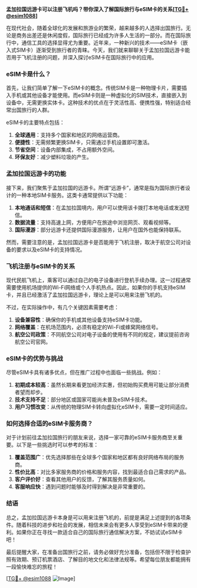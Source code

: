 **孟加拉国远游卡可以注册飞机吗？带你深入了解国际旅行与eSIM卡的关系[[TG💪+ @esim1088](https://t.me/s/esim1088)]**

在现代社会，随着全球化的发展和旅游业的繁荣，越来越多的人选择出国旅行。无论是商务出差还是休闲度假，国际旅行已经成为许多人生活的一部分。而在国际旅行中，通信工具的选择显得尤为重要。近年来，一种新兴的技术——eSIM卡（嵌入式SIM卡）逐渐受到旅行者的青睐。今天，我们就来聊聊关于孟加拉国远游卡能否用于飞机注册的问题，并深入探讨eSIM卡在国际旅行中的应用。

### eSIM卡是什么？

首先，让我们简单了解一下eSIM卡的概念。传统SIM卡是一种物理卡片，需要插入手机或其他设备才能使用。而eSIM卡则是一种虚拟化的SIM技术，直接嵌入到设备中，无需更换实体卡。这种技术的优点在于灵活性高、便携性强，特别适合经常出国旅行的人群。

eSIM卡的主要特点包括：

1. **全球通用**：支持多个国家和地区的网络运营商。
2. **便捷性**：无需频繁更换SIM卡，只需通过手机设置即可激活。
3. **节省空间**：设备内部集成，不占用额外空间。
4. **环保友好**：减少塑料垃圾的产生。

### 孟加拉国远游卡的功能

接下来，我们聚焦于孟加拉国的远游卡。所谓“远游卡”，通常是指为国际旅行者设计的一种本地SIM卡服务。这类卡通常提供以下功能：

1. **本地通话和短信**：在孟加拉国境内，用户可以使用该卡拨打本地电话或发送短信。
2. **数据流量**：支持高速上网，方便用户在旅途中浏览网页、观看视频等。
3. **国际漫游**：部分远游卡还提供国际漫游服务，让用户在国外也能保持联系。

然而，需要注意的是，孟加拉国远游卡是否能用于飞机注册，取决于航空公司对设备的要求以及eSIM卡的支持情况。

### 飞机注册与eSIM卡的关系

现代民航飞机上，乘客可以通过自己的电子设备进行登机手续办理。这一过程通常需要使用机场提供的Wi-Fi网络或个人手机热点。因此，如果你的手机支持eSIM卡，并且已经激活了孟加拉国远游卡，理论上是可以用来注册飞机的。

不过，在实际操作中，有几个关键因素需要考虑：

1. **设备兼容性**：确保你的手机或其他设备支持eSIM卡功能。
2. **网络覆盖**：在机场范围内，必须有稳定的Wi-Fi或蜂窝网络信号。
3. **航空公司政策**：不同航空公司对电子设备的使用有不同的规定，建议提前咨询航空公司官网。

### eSIM卡的优势与挑战

尽管eSIM卡具有诸多优点，但在推广过程中也面临一些挑战。例如：

1. **初期成本较高**：虽然长期来看更加经济实惠，但初始购买费用可能让部分消费者望而却步。
2. **技术支持不足**：部分地区或国家可能尚未普及eSIM卡技术。
3. **用户习惯改变**：从传统的物理SIM卡转向虚拟化eSIM卡，需要一定时间适应。

### 如何选择合适的eSIM卡服务商？

对于计划前往孟加拉国旅行的朋友来说，选择一家可靠的eSIM卡服务商至关重要。以下是一些挑选时可以参考的标准：

1. **覆盖范围广**：优先选择那些在全球多个国家和地区都有良好网络布局的服务商。
2. **性价比高**：对比多家服务商的价格和服务内容，找到最适合自己需求的产品。
3. **客户评价好**：查看其他用户的反馈，了解其服务质量如何。
4. **客服响应快**：遇到问题时能够及时得到解决是非常重要的。

### 结语

总之，孟加拉国远游卡本身是可以用来注册飞机的，前提是满足上述提到的各项条件。随着科技的进步和社会的发展，相信未来会有更多人享受到eSIM卡带来的便利。如果你正在寻找一款适合自己的国际旅行通信解决方案，不妨试试eSIM卡吧！

最后提醒大家，在准备出国旅行之前，请务必做好充分准备，包括但不限于检查护照有效期、预订机票酒店、了解目的地文化和法律法规等。希望每位朋友都能拥有一段愉快难忘的旅程！

[[TG💪+ @esim1088](https://t.me/s/esim1088) ![Image](https://i.postimg.cc/4NQfJmqS/Snipaste-2025-05-13-00-14-12.png)]